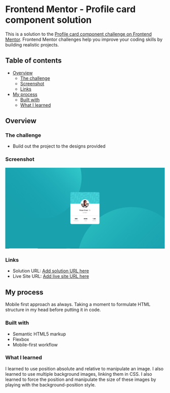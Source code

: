 # Frontend Mentor - Profile card component solution

This is a solution to the [Profile card component challenge on Frontend Mentor](https://www.frontendmentor.io/challenges/profile-card-component-cfArpWshJ). Frontend Mentor challenges help you improve your coding skills by building realistic projects. 

## Table of contents

- [Overview](#overview)
  - [The challenge](#the-challenge)
  - [Screenshot](#screenshot)
  - [Links](#links)
- [My process](#my-process)
  - [Built with](#built-with)
  - [What I learned](#what-i-learned)


## Overview

### The challenge

- Build out the project to the designs provided

### Screenshot

![](/images/Profile%20card%20component.jpg)


### Links

- Solution URL: [Add solution URL here](https://your-solution-url.com)
- Live Site URL: [Add live site URL here](https://your-live-site-url.com)

## My process

Mobile first approach as always. Taking a moment to formulate HTML structure in my head before putting it in code.

### Built with

- Semantic HTML5 markup
- Flexbox
- Mobile-first workflow

### What I learned

I learned to use position absolute and relative to manipulate an image. I also learned to use multiple background images, linking them in CSS. I also learned to force the position and manipulate the size of these images by playing with the background-position style.

